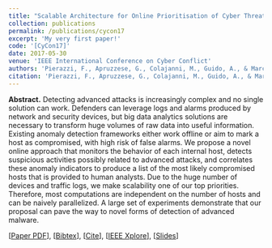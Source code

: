 ```yaml
---
title: "Scalable Architecture for Online Prioritisation of Cyber Threats"
collection: publications
permalink: /publications/cycon17
excerpt: 'My very first paper!'
code: '[CyCon17]'
date: 2017-05-30
venue: 'IEEE International Conference on Cyber Conflict'
authors: 'Pierazzi, F., Apruzzese, G., Colajanni, M., Guido, A., & Marchetti, M.'
citation: 'Pierazzi, F., Apruzzese, G., Colajanni, M., Guido, A., & Marchetti, M. (2017, May). "Scalable Architecture for Online Prioritisation of Cyber Threats." In <i>2017 9th International Conference on Cyber Conflict (CyCon)</i> (pp. 1-18). IEEE.'
---
```

<b>Abstract.</b> Detecting advanced attacks is increasingly complex and no single solution can
work. Defenders can leverage logs and alarms produced by network and security devices, but
big data analytics solutions are necessary to transform huge volumes of raw data into useful
information. Existing anomaly detection frameworks either work offline or aim to mark a host
as compromised, with high risk of false alarms. We propose a novel online approach that
monitors the behavior of each internal host, detects suspicious activities possibly related to
advanced attacks, and correlates these anomaly indicators to produce a list of the most likely
compromised hosts that is provided to human analysts. Due to the huge number of devices
and traffic logs, we make scalability one of our top priorities. Therefore, most computations
are independent on the number of hosts and can be naively parallelized. A large set of
experiments demonstrate that our proposal can pave the way to novel forms of detection of
advanced malware.

[[Paper PDF](https://gioapru.github.io/files/papers/cycon17/cycon17.pdf)], [[Bibtex](https://gioapru.github.io/files/papers/cycon17/cycon17.bib)], [[Cite](https://gioapru.github.io/files/papers/cycon17/cycon17_cite.html)], [[IEEE Xplore](https://ieeexplore.ieee.org/abstract/document/8240337)], [[Slides](https://gioapru.github.io/files/papers/cycon17/cycon17_slides.pdf)]